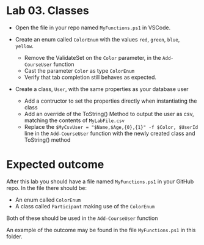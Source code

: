 # Lab 03. Classes

- Open the file in your repo named `MyFunctions.ps1` in VSCode.

- Create an enum called `ColorEnum` with the values `red`, `green`, `blue`, `yellow`.
  - Remove the ValidateSet on the `Color` parameter, in the `Add-CourseUser` function
  - Cast the parameter `Color` as type `ColorEnum`
  - Verify that tab completion still behaves as expected.

- Create a class, `User`, with the same properties as your database user
  - Add a contructor to set the properties directly when instantiating the class
  - Add an override of the ToString() Method to output the user as csv, matching the contents of `MyLabFile.csv`
  - Replace the `$MyCsvUser = "$Name,$Age,{0},{1}" -f $Color, $UserId` line in the `Add-CourseUser` function with the newly created class and ToString() method

# Expected outcome

After this lab you should have a file named `MyFunctions.ps1` in your GitHub repo. 
In the file there should be:

- An enum called `ColorEnum` 
- A class called `Participant` making use of the `ColorEnum`

Both of these should be used in the `Add-CourseUser` function

An example of the outcome may be found in the file `MyFunctions.ps1` in this folder.
